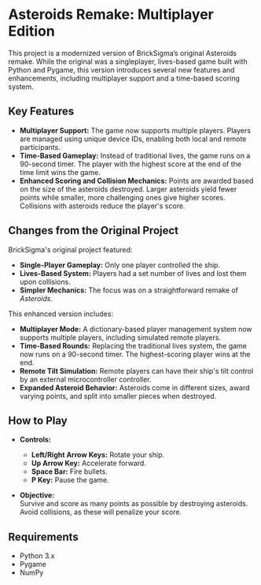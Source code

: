 # Asteroids Remake: Multiplayer Edition

This project is a modernized version of BrickSigma’s original Asteroids remake. While the original was a singleplayer, lives-based game built with Python and Pygame, this version introduces several new features and enhancements, including multiplayer support and a time-based scoring system.

## Key Features

- **Multiplayer Support:** The game now supports multiple players. Players are managed using unique device IDs, enabling both local and remote participants.
- **Time-Based Gameplay:** Instead of traditional lives, the game runs on a 90-second timer. The player with the highest score at the end of the time limit wins the game.
- **Enhanced Scoring and Collision Mechanics:** Points are awarded based on the size of the asteroids destroyed. Larger asteroids yield fewer points while smaller, more challenging ones give higher scores. Collisions with asteroids reduce the player's score.

## Changes from the Original Project

BrickSigma's original project featured:
- **Single-Player Gameplay:** Only one player controlled the ship.
- **Lives-Based System:** Players had a set number of lives and lost them upon collisions.
- **Simpler Mechanics:** The focus was on a straightforward remake of *Asteroids*.

This enhanced version includes:
- **Multiplayer Mode:** A dictionary-based player management system now supports multiple players, including simulated remote players.
- **Time-Based Rounds:** Replacing the traditional lives system, the game now runs on a 90-second timer. The highest-scoring player wins at the end.
- **Remote Tilt Simulation:** Remote players can have their ship's tilt control by an external microcontroller controller.
- **Expanded Asteroid Behavior:** Asteroids come in different sizes, award varying points, and split into smaller pieces when destroyed.

## How to Play

- **Controls:**
  - **Left/Right Arrow Keys:** Rotate your ship.
  - **Up Arrow Key:** Accelerate forward.
  - **Space Bar:** Fire bullets.
  - **P Key:** Pause the game.
  
- **Objective:**  
  Survive and score as many points as possible by destroying asteroids. Avoid collisions, as these will penalize your score.

## Requirements

- Python 3.x
- Pygame
- NumPy
